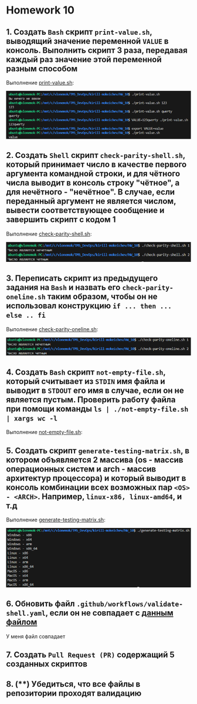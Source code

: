 # Homework 10

## 1. Создать ```Bash``` скрипт ```print-value.sh```, выводящий значение переменной ```VALUE``` в консоль. Выполнить скрипт 3 раза, передавая каждый раз значение этой переменной разным способом

Выполнение [print-value.sh](print-value.sh):

![task1](screenshots/task1.png)

## 2. Создать ```Shell``` скрипт ```check-parity-shell.sh```, который принимает число в качестве первого аргумента командной строки, и для чётного числа выводит в консоль строку "чётное", а для нечётного - "нечётное". В случае, если переданный аргумент не является числом, вывести соответствующее сообщение и завершить скрипт с кодом 1

Выполнение [check-parity-shell.sh](check-parity-shell.sh):

![task2](screenshots/task2.png)

## 3. Переписать скрипт из предыдущего задания на ```Bash``` и назвать его ```check-parity-oneline.sh``` таким образом, чтобы он не использовал конструкцию ```if ... then ... else .. fi```

Выполнение [check-parity-oneline.sh](check-parity-oneline.sh):

![task3](screenshots/task3.png)

## 4. Создать ```Bash``` скрипт ```not-empty-file.sh```, который считывает из ```STDIN``` имя файла и выводит в ```STDOUT``` его имя в случае, если он не является пустым. Проверить работу файла при помощи команды ```ls | ./not-empty-file.sh | xargs wc -l```

Выполнение [not-empty-file.sh](not-empty-file.sh):

## 5. Создать скрипт ```generate-testing-matrix.sh```, в котором объявляется 2 массива (os - массив операционных систем и arch - массив архитектур процессора) и который выводит в консоль комбинации всех возможных пар ```<OS> - <ARCH>```. Например, ```linux-x86, linux-amd64```, и т.д

Выполнение [generate-testing-matrix.sh](generate-testing-matrix.sh):

![task5](screenshots/task5.png)

## 6. Обновить файл ```.github/workflows/validate-shell.yaml```, если он не совпадает с [данным файлом](https://github.com/tms-dos17-onl/_sandbox/blob/main/.github/workflows/validate-shell.yaml)

У меня файл совпадает

## 7. Создать ```Pull Request (PR)``` содержащий 5 созданных скриптов

## 8. (**) Убедиться, что все файлы в репозитории проходят валидацию
